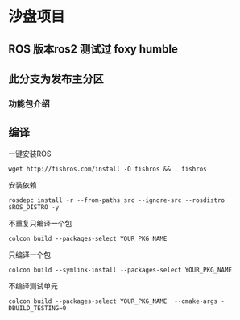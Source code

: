 # 沙盘项目
## ROS 版本ros2 测试过 foxy humble

## 此分支为发布主分区

### 功能包介绍

## 编译
一键安装ROS 
```
wget http://fishros.com/install -O fishros && . fishros

```

安装依赖
```
rosdepc install -r --from-paths src --ignore-src --rosdistro $ROS_DISTRO -y
```
不重复只编译一个包
```
colcon build --packages-select YOUR_PKG_NAME 
```

只编译一个包
```
colcon build --symlink-install --packages-select YOUR_PKG_NAME 
```

不编译测试单元
```
colcon build --packages-select YOUR_PKG_NAME  --cmake-args -DBUILD_TESTING=0
```